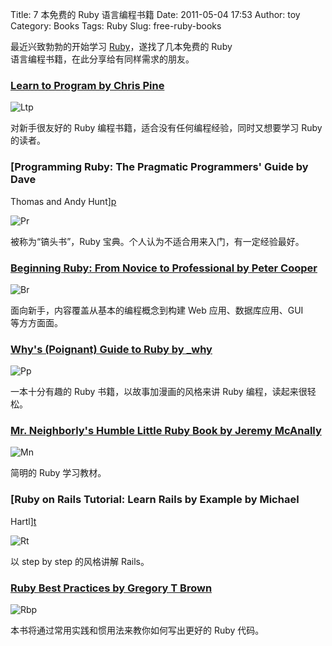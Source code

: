 Title: 7 本免费的 Ruby 语言编程书籍
Date: 2011-05-04 17:53
Author: toy
Category: Books
Tags: Ruby
Slug: free-ruby-books

最近兴致勃勃的开始学习 [Ruby][r]，遂找了几本免费的 Ruby  
语言编程书籍，在此分享给有同样需求的朋友。

### [Learn to Program by Chris Pine][l]

![Ltp](http://linuxtoy.org/img/2011/04/ltp.jpg)

对新手很友好的 Ruby 编程书籍，适合没有任何编程经验，同时又想要学习 Ruby  
的读者。

### [Programming Ruby: The Pragmatic Programmers' Guide by Dave
Thomas and Andy Hunt][p]

![Pr](http://linuxtoy.org/img/2011/04/pr.jpg)

被称为“镐头书”，Ruby 宝典。个人认为不适合用来入门，有一定经验最好。

### [Beginning Ruby: From Novice to Professional by Peter Cooper][e]

![Br](http://linuxtoy.org/img/2011/04/br.jpg)

面向新手，内容覆盖从基本的编程概念到构建 Web 应用、数据库应用、GUI  
等方方面面。

### [Why's (Poignant) Guide to Ruby by \_why][w]

![Pp](http://linuxtoy.org/img/2011/04/pp.jpg)

一本十分有趣的 Ruby 书籍，以故事加漫画的风格来讲 Ruby
编程，读起来很轻松。

### [Mr. Neighborly's Humble Little Ruby Book by Jeremy McAnally][m]

![Mn](http://linuxtoy.org/img/2011/04/mn.jpg)

简明的 Ruby 学习教材。

### [Ruby on Rails Tutorial: Learn Rails by Example by Michael
Hartl][t]

![Rt](http://linuxtoy.org/img/2011/04/rt.jpg)

以 step by step 的风格讲解 Rails。

### [Ruby Best Practices by Gregory T Brown][b]

![Rbp](http://linuxtoy.org/img/2011/04/rbp.jpg)

本书将通过常用实践和惯用法来教你如何写出更好的 Ruby 代码。

[r]: http://www.ruby-lang.org/  
[l]: http://pine.fm/LearnToProgram/  
[p]: http://www.ruby-doc.org/docs/ProgrammingRuby/  
[e]:
http://www.rubyinside.com/why-the-lucky-stiffs-delightful-foreword-for-beginning-ruby-4550.html  
[w]: http://mislav.uniqpath.com/poignant-guide/  
[m]: http://www.humblelittlerubybook.com/book/  
[t]: http://ruby.railstutorial.org/ruby-on-rails-tutorial-book  
[b]: http://rubybestpractices.com/
